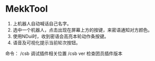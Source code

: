 # MekkTool

1. 上机器人自动喊话自己名字。
2. 选中一个机器人，点击出现在屏幕上方的按键，来密语通知对方颜色。
3. 使用NDui时，收到密语会高亮本轮动作条按键。
4. 语音及可视化提示当前轮次按钮。

命令：
/csb 调试插件相关位置
/csb ver 检查团员插件版本
